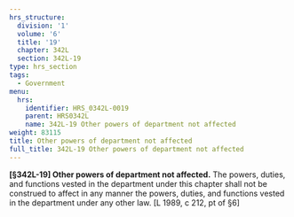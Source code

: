 ```yaml
---
hrs_structure:
  division: '1'
  volume: '6'
  title: '19'
  chapter: 342L
  section: 342L-19
type: hrs_section
tags:
  - Government
menu:
  hrs:
    identifier: HRS_0342L-0019
    parent: HRS0342L
    name: 342L-19 Other powers of department not affected
weight: 83115
title: Other powers of department not affected
full_title: 342L-19 Other powers of department not affected
---
```

**[§342L-19] Other powers of department not affected.** The powers, duties, and functions vested in the department under this chapter shall not be construed to affect in any manner the powers, duties, and functions vested in the department under any other law. [L 1989, c 212, pt of §6]